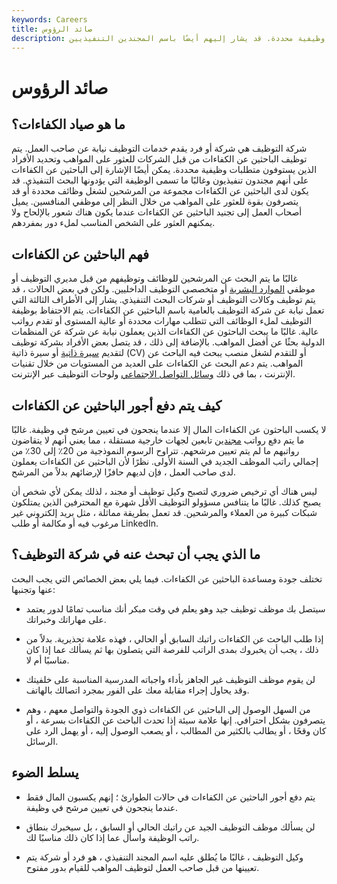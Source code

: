 ```yaml
---
keywords: Careers
title: صائد الرؤوس
description: يتم توظيف الباحثين عن الكفاءات من قبل الشركات لتحديد الأفراد الذين يستوفون متطلبات وظيفية محددة. قد يشار إليهم أيضًا باسم المجندين التنفيذيين.
---
```


# صائد الرؤوس
## ما هو صياد الكفاءات؟

شركة التوظيف هي شركة أو فرد يقدم خدمات التوظيف نيابة عن صاحب العمل. يتم توظيف الباحثين عن الكفاءات من قبل الشركات للعثور على المواهب وتحديد الأفراد الذين يستوفون متطلبات وظيفية محددة. يمكن أيضًا الإشارة إلى الباحثين عن الكفاءات على أنهم مجندون تنفيذيون وغالبًا ما تسمى الوظيفة التي يؤدونها البحث التنفيذي. قد يكون لدى الباحثين عن الكفاءات مجموعة من المرشحين لشغل وظائف محددة أو قد يتصرفون بقوة للعثور على المواهب من خلال النظر إلى موظفي المنافسين. يميل أصحاب العمل إلى تجنيد الباحثين عن الكفاءات عندما يكون هناك شعور بالإلحاح ولا يمكنهم العثور على الشخص المناسب لملء دور بمفردهم.

## فهم الباحثين عن الكفاءات

غالبًا ما يتم البحث عن المرشحين للوظائف وتوظيفهم من قبل مديري التوظيف أو موظفي [الموارد البشرية](/humanresources) أو متخصصي التوظيف الداخليين. ولكن في بعض الحالات ، قد يتم توظيف وكالات التوظيف أو شركات البحث التنفيذي. يشار إلى الأطراف الثالثة التي تعمل نيابة عن شركة التوظيف بالعامية باسم الباحثين عن الكفاءات. يتم الاحتفاظ بوظيفة التوظيف لملء الوظائف التي تتطلب مهارات محددة أو عالية المستوى أو تقدم رواتب عالية. غالبًا ما يبحث الباحثون عن الكفاءات الذين يعملون نيابة عن شركة عن المنظمات الدولية بحثًا عن أفضل المواهب. بالإضافة إلى ذلك ، قد يتصل بعض الأفراد بشركة توظيف لتقديم [سيرة ذاتية](/resume) أو سيرة ذاتية (CV) أو للتقدم لشغل منصب يبحث فيه الباحث عن المواهب. يتم دعم البحث عن الكفاءات على العديد من المستويات من خلال تقنيات الإنترنت ، بما في ذلك [وسائل التواصل الاجتماعي](/social-media) ولوحات التوظيف عبر الإنترنت.

## كيف يتم دفع أجور الباحثين عن الكفاءات

لا يكسب الباحثون عن الكفاءات المال إلا عندما ينجحون في تعيين مرشح في وظيفة. غالبًا ما يتم دفع رواتب [مجندين](/contingency-clause) تابعين لجهات خارجية مستقلة ، مما يعني أنهم لا يتقاضون رواتبهم ما لم يتم تعيين مرشحهم. تتراوح الرسوم النموذجية من 20٪ إلى 30٪ من إجمالي راتب الموظف الجديد في السنة الأولى. نظرًا لأن الباحثين عن الكفاءات يعملون لدى صاحب العمل ، فإن لديهم حافزًا لإرضائهم بدلاً من المرشح.

ليس هناك أي ترخيص ضروري لتصبح وكيل توظيف أو مجند ، لذلك يمكن لأي شخص أن يصبح كذلك. غالبًا ما يتنافس مسؤولو التوظيف الأقل شهرة مع المحترفين الذين يمتلكون شبكات كبيرة من العملاء والمرشحين. قد تعمل بطريقة مماثلة ، مثل بريد إلكتروني غير مرغوب فيه أو مكالمة أو طلب LinkedIn.

## ما الذي يجب أن تبحث عنه في شركة التوظيف؟

تختلف جودة ومساعدة الباحثين عن الكفاءات. فيما يلي بعض الخصائص التي يجب البحث عنها وتجنبها:

- سيتصل بك موظف توظيف جيد وهو يعلم في وقت مبكر أنك مناسب تمامًا لدور يعتمد على مهاراتك وخبراتك.

- إذا طلب الباحث عن الكفاءات راتبك السابق أو الحالي ، فهذه علامة تحذيرية. بدلاً من ذلك ، يجب أن يخبروك بمدى الراتب للفرصة التي يتصلون بها ثم يسألك عما إذا كان مناسبًا أم لا.

- لن يقوم موظف التوظيف غير الجاهز بأداء واجباته المدرسية المناسبة على خلفيتك وقد يحاول إجراء مقابلة معك على الفور بمجرد اتصالك بالهاتف.

- من السهل الوصول إلى الباحثين عن الكفاءات ذوي الجودة والتواصل معهم ، وهم يتصرفون بشكل احترافي. إنها علامة سيئة إذا تحدث الباحث عن الكفاءات بسرعة ، أو كان وقحًا ، أو يطالب بالكثير من المطالب ، أو يصعب الوصول إليه ، أو يهمل الرد على الرسائل.

## يسلط الضوء

- يتم دفع أجور الباحثين عن الكفاءات في حالات الطوارئ ؛ إنهم يكسبون المال فقط عندما ينجحون في تعيين مرشح في وظيفة.

- لن يسألك موظف التوظيف الجيد عن راتبك الحالي أو السابق ، بل سيخبرك بنطاق راتب الوظيفة واسأل عما إذا كان ذلك مناسبًا لك.

- وكيل التوظيف ، غالبًا ما يُطلق عليه اسم المجند التنفيذي ، هو فرد أو شركة يتم تعيينها من قبل صاحب العمل لتوظيف المواهب للقيام بدور مفتوح.

